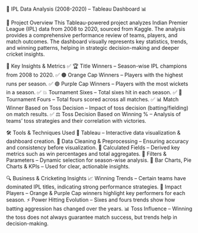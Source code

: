 🏏 IPL Data Analysis (2008-2020) – Tableau Dashboard 📊

🚀 Project Overview
This Tableau-powered project analyzes Indian Premier League (IPL) data from 2008 to 2020, sourced from Kaggle. The analysis provides a comprehensive performance review of teams, players, and match outcomes. The dashboard visually represents key statistics, trends, and winning patterns, helping in strategic decision-making and deeper cricket insights.

📌 Key Insights & Metrics
✅ 🏆 Title Winners – Season-wise IPL champions from 2008 to 2020.
✅ 🟠 Orange Cap Winners – Players with the highest runs per season.
✅ 🟣 Purple Cap Winners – Players with the most wickets in a season.
✅ 💥 Tournament Sixes – Total sixes hit in each season.
✅ 🎯 Tournament Fours – Total fours scored across all matches.
✅ 📊 Match Winner Based on Toss Decision – Impact of toss decision (batting/fielding) on match results.
✅ ⚖️ Toss Decision Based on Winning % – Analysis of teams’ toss strategies and their correlation with victories.

🛠 Tools & Techniques Used
🔹 Tableau – Interactive data visualization & dashboard creation.
🔹 Data Cleaning & Preprocessing – Ensuring accuracy and consistency before visualization.
🔹 Calculated Fields – Derived key metrics such as win percentages and total aggregates.
🔹 Filters & Parameters – Dynamic selection for season-wise analysis.
🔹 Bar Charts, Pie Charts & KPIs – Used for clear, actionable insights.

🔍 Business & Cricketing Insights
📈 Winning Trends – Certain teams have dominated IPL titles, indicating strong performance strategies.
🏅 Impact Players – Orange & Purple Cap winners highlight key performers for each season.
⚡ Power Hitting Evolution – Sixes and fours trends show how batting aggression has changed over the years.
📊 Toss Influence – Winning the toss does not always guarantee match success, but trends help in decision-making.
